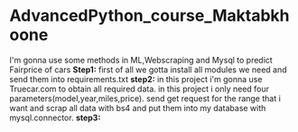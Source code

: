 # AdvancedPython_course_Maktabkhoone
 I'm gonna use some methods in ML,Webscraping and Mysql to predict Fairprice of cars
 **Step1:** 
 first of all we gotta install all modules we need and send them into requirements.txt
 **step2:**
 in this project i'm gonna use Truecar.com to obtain all required data.
 in this project i only need four parameters(model,year,miles,price).
 send get request for the range that i want and scrap all data with bs4 and put them into my database with mysql.connector.
 **step3:**
 
